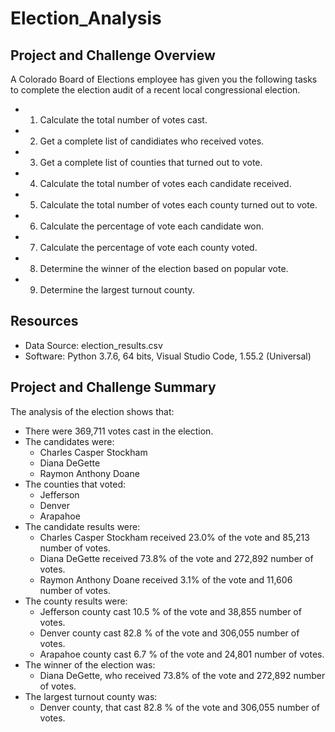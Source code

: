 # Election_Analysis

## Project and Challenge Overview 
A Colorado Board of Elections employee has given you the following tasks to complete the election audit of a recent local congressional election. 
* 1. Calculate the total number of votes cast. 
* 2. Get a complete list of candidiates who received votes. 
* 3. Get a complete list of counties that turned out to vote. 
* 4. Calculate the total number of votes each candidate received. 
* 5. Calculate the total number of votes each county turned out to vote. 
* 6. Calculate the percentage of vote each candidate won. 
* 7. Calculate the percentage of vote each county voted. 
* 8. Determine the winner of the election based on popular vote. 
* 9. Determine the largest turnout county. 

## Resources 
- Data Source: election_results.csv 
- Software: Python 3.7.6, 64 bits, Visual Studio Code, 1.55.2 (Universal) 

## Project and Challenge Summary 
The analysis of the election shows that: 
* There were 369,711 votes cast in the election. 
* The candidates were: 
  - Charles Casper Stockham
  - Diana DeGette
  - Raymon Anthony Doane 
* The counties that voted: 
  - Jefferson 
  - Denver 
  - Arapahoe 
* The candidate results were: 
  - Charles Casper Stockham received 23.0% of the vote and 85,213 number of votes. 
  - Diana DeGette received 73.8% of the vote and 272,892 number of votes. 
  - Raymon Anthony Doane received 3.1% of the vote and 11,606 number of votes. 
* The county results were: 
  - Jefferson county cast 10.5 %  of the vote and 38,855 number of votes. 
  - Denver county cast 82.8 % of the vote and 306,055 number of votes. 
  - Arapahoe county cast 6.7 % of the vote and 24,801 number of votes. 
* The winner of the election was: 
  - Diana DeGette, who received 73.8% of the vote and 272,892 number of votes. 
* The largest turnout county was: 
  - Denver county, that cast 82.8 % of the vote and 306,055 number of votes. 

